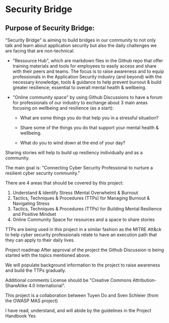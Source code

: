# Security Bridge

## Purpose of Security Bridge:

"Security Bridge" is aiming to build bridges in our community to not only talk and learn about application security but also the daily challenges we are facing that are non-technical.

- "Ressource Hub", which are markdown files in the Github repo that offer training materials and tools for employees to easily access and share with their peers and teams. The focus is to raise awareness and to equip professionals in the Application Security industry (and beyond) with the necessary knowledge, tools & guidance to help prevent burnout & build greater resilience; essential to overall mental health & wellbeing. 

- "Online community space" by using Github Discussions to have a forum for professionals of our industry to exchange about 3 main areas focusing on wellbeing and resilience (as a start):

  - What are some things you do that help you in a stressful situation?

  - Share some of the things you do that support your mental health & wellbeing.

  - What do you to wind down at the end of your day?

Sharing stories will help to build up resiliency individually and as a community. 


The main goal is: "Connecting Cyber Security Professional to nurture a resilient cyber security community."

There are 4 areas that should be covered by this project:

1. Understand & Identify Stress (Mental Overwhelm) & Burnout 
2. Tactics, Techniques & Procedures (TTPs) for Managing Burnout & Navigating Stress
3. Tactics, Techniques & Procedures (TTPs) for Building Mental Resilience and Positive Mindset
4. Online Community Space for resources and a space to share stories

TTPs are being used in this project in a similar fashion as the MITRE Att&ck to help cyber security professionals relate to have an execution path that they can apply to their daily lives. 

Project roadmap
After approval of the project the Github Discussion is being started with the topics mentioned above. 

We will populate background information to the project to raise awareness and build the TTPs gradually.

Additional comments
License should be "Creative Commons Attribution-ShareAlike 4.0 International".

This project is a collaboration between Tuyen Do and Sven Schleier (from the OWASP MAS project)

I have read, understand, and will abide by the guidelines in the Project Handbook
Yes
